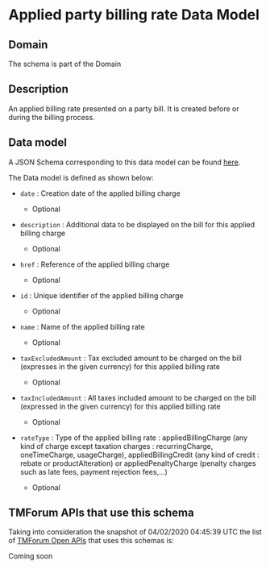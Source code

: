 # Applied party billing rate Data Model

## Domain

The  schema is part of the  Domain

## Description

An applied billing rate presented on a party bill. It is created before or during the billing process.

## Data model

A JSON Schema corresponding to this data model can be found
[here](https://github.com/tmforum-rand/schemas/blob/candidates/Customer/AppliedPartyBillingRate.schema.json).

The Data model is defined as shown below:
- `date` : Creation date of the applied billing charge

  - Optional

- `description` : Additional data to be displayed on the bill for this applied billing charge

  - Optional

- `href` : Reference of the applied billing charge

  - Optional

- `id` : Unique identifier of the applied billing charge

  - Optional

- `name` : Name of the applied billing rate

  - Optional

- `taxExcludedAmount` : Tax excluded amount to be charged on the bill (expresses in the given currency) for this applied billing rate

  - Optional

- `taxIncludedAmount` : All taxes included amount to be charged on the bill (expressed in the given currency) for this applied billing rate

  - Optional

- `rateType` : Type of the applied billing rate : appliedBillingCharge (any kind of charge except taxation charges : recurringCharge, oneTimeCharge, usageCharge),  appliedBillingCredit (any kind of credit : rebate or productAlteration) or appliedPenaltyCharge (penalty charges such as late fees, payment rejection fees,...)

  - Optional





## TMForum APIs that use this schema

Taking into consideration the snapshot of 04/02/2020 04:45:39 UTC the list of [TMForum Open APIs](https://www.tmforum.org/open-apis/) that uses this schemas is:

Coming soon
